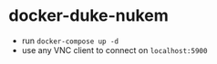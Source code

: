 # docker-duke-nukem

* run ```docker-compose up -d```
* use any VNC client to connect on ```localhost:5900```
